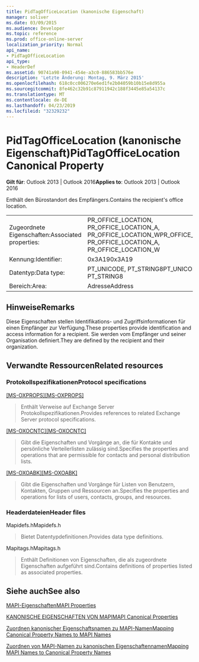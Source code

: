 ```yaml
---
title: PidTagOfficeLocation (kanonische Eigenschaft)
manager: soliver
ms.date: 03/09/2015
ms.audience: Developer
ms.topic: reference
ms.prod: office-online-server
localization_priority: Normal
api_name:
- PidTagOfficeLocation
api_type:
- HeaderDef
ms.assetid: 90741a98-0941-454e-a3c0-886583bb576e
description: 'Letzte Änderung: Montag, 9. März 2015'
ms.openlocfilehash: 618c0cc006270e6ed1fe2b04059b10b15e8d955a
ms.sourcegitcommit: 8fe462c32b91c87911942c188f3445e85a54137c
ms.translationtype: MT
ms.contentlocale: de-DE
ms.lasthandoff: 04/23/2019
ms.locfileid: "32329232"
---
```

# <a name="pidtagofficelocation-canonical-property"></a><span data-ttu-id="a6961-103">PidTagOfficeLocation (kanonische Eigenschaft)</span><span class="sxs-lookup"><span data-stu-id="a6961-103">PidTagOfficeLocation Canonical Property</span></span>

  
  
<span data-ttu-id="a6961-104">**Gilt für**: Outlook 2013 | Outlook 2016</span><span class="sxs-lookup"><span data-stu-id="a6961-104">**Applies to**: Outlook 2013 | Outlook 2016</span></span> 
  
<span data-ttu-id="a6961-105">Enthält den Bürostandort des Empfängers.</span><span class="sxs-lookup"><span data-stu-id="a6961-105">Contains the recipient's office location.</span></span>
  
|||
|:-----|:-----|
|<span data-ttu-id="a6961-106">Zugeordnete Eigenschaften:</span><span class="sxs-lookup"><span data-stu-id="a6961-106">Associated properties:</span></span>  <br/> |<span data-ttu-id="a6961-107">PR_OFFICE_LOCATION, PR_OFFICE_LOCATION_A, PR_OFFICE_LOCATION_W</span><span class="sxs-lookup"><span data-stu-id="a6961-107">PR_OFFICE_LOCATION, PR_OFFICE_LOCATION_A, PR_OFFICE_LOCATION_W</span></span>  <br/> |
|<span data-ttu-id="a6961-108">Kennung:</span><span class="sxs-lookup"><span data-stu-id="a6961-108">Identifier:</span></span>  <br/> |<span data-ttu-id="a6961-109">0x3A19</span><span class="sxs-lookup"><span data-stu-id="a6961-109">0x3A19</span></span>  <br/> |
|<span data-ttu-id="a6961-110">Datentyp:</span><span class="sxs-lookup"><span data-stu-id="a6961-110">Data type:</span></span>  <br/> |<span data-ttu-id="a6961-111">PT_UNICODE, PT_STRING8</span><span class="sxs-lookup"><span data-stu-id="a6961-111">PT_UNICODE, PT_STRING8</span></span>  <br/> |
|<span data-ttu-id="a6961-112">Bereich:</span><span class="sxs-lookup"><span data-stu-id="a6961-112">Area:</span></span>  <br/> |<span data-ttu-id="a6961-113">Adresse</span><span class="sxs-lookup"><span data-stu-id="a6961-113">Address</span></span>  <br/> |
   
## <a name="remarks"></a><span data-ttu-id="a6961-114">Hinweise</span><span class="sxs-lookup"><span data-stu-id="a6961-114">Remarks</span></span>

<span data-ttu-id="a6961-115">Diese Eigenschaften stellen Identifikations- und Zugriffsinformationen für einen Empfänger zur Verfügung.</span><span class="sxs-lookup"><span data-stu-id="a6961-115">These properties provide identification and access information for a recipient.</span></span> <span data-ttu-id="a6961-116">Sie werden vom Empfänger und seiner Organisation definiert.</span><span class="sxs-lookup"><span data-stu-id="a6961-116">They are defined by the recipient and their organization.</span></span> 
  
## <a name="related-resources"></a><span data-ttu-id="a6961-117">Verwandte Ressourcen</span><span class="sxs-lookup"><span data-stu-id="a6961-117">Related resources</span></span>

### <a name="protocol-specifications"></a><span data-ttu-id="a6961-118">Protokollspezifikationen</span><span class="sxs-lookup"><span data-stu-id="a6961-118">Protocol specifications</span></span>

<span data-ttu-id="a6961-119">[[MS-OXPROPS]](https://msdn.microsoft.com/library/f6ab1613-aefe-447d-a49c-18217230b148%28Office.15%29.aspx)</span><span class="sxs-lookup"><span data-stu-id="a6961-119">[[MS-OXPROPS]](https://msdn.microsoft.com/library/f6ab1613-aefe-447d-a49c-18217230b148%28Office.15%29.aspx)</span></span>
  
> <span data-ttu-id="a6961-120">Enthält Verweise auf Exchange Server Protokollspezifikationen.</span><span class="sxs-lookup"><span data-stu-id="a6961-120">Provides references to related Exchange Server protocol specifications.</span></span>
    
<span data-ttu-id="a6961-121">[[MS-OXOCNTC]](https://msdn.microsoft.com/library/9b636532-9150-4836-9635-9c9b756c9ccf%28Office.15%29.aspx)</span><span class="sxs-lookup"><span data-stu-id="a6961-121">[[MS-OXOCNTC]](https://msdn.microsoft.com/library/9b636532-9150-4836-9635-9c9b756c9ccf%28Office.15%29.aspx)</span></span>
  
> <span data-ttu-id="a6961-122">Gibt die Eigenschaften und Vorgänge an, die für Kontakte und persönliche Verteilerlisten zulässig sind.</span><span class="sxs-lookup"><span data-stu-id="a6961-122">Specifies the properties and operations that are permissible for contacts and personal distribution lists.</span></span>
    
<span data-ttu-id="a6961-123">[[MS-OXOABK]](https://msdn.microsoft.com/library/f4cf9b4c-9232-4506-9e71-2270de217614%28Office.15%29.aspx)</span><span class="sxs-lookup"><span data-stu-id="a6961-123">[[MS-OXOABK]](https://msdn.microsoft.com/library/f4cf9b4c-9232-4506-9e71-2270de217614%28Office.15%29.aspx)</span></span>
  
> <span data-ttu-id="a6961-124">Gibt die Eigenschaften und Vorgänge für Listen von Benutzern, Kontakten, Gruppen und Ressourcen an.</span><span class="sxs-lookup"><span data-stu-id="a6961-124">Specifies the properties and operations for lists of users, contacts, groups, and resources.</span></span>
    
### <a name="header-files"></a><span data-ttu-id="a6961-125">Headerdateien</span><span class="sxs-lookup"><span data-stu-id="a6961-125">Header files</span></span>

<span data-ttu-id="a6961-126">Mapidefs.h</span><span class="sxs-lookup"><span data-stu-id="a6961-126">Mapidefs.h</span></span>
  
> <span data-ttu-id="a6961-127">Bietet Datentypdefinitionen.</span><span class="sxs-lookup"><span data-stu-id="a6961-127">Provides data type definitions.</span></span>
    
<span data-ttu-id="a6961-128">Mapitags.h</span><span class="sxs-lookup"><span data-stu-id="a6961-128">Mapitags.h</span></span>
  
> <span data-ttu-id="a6961-129">Enthält Definitionen von Eigenschaften, die als zugeordnete Eigenschaften aufgeführt sind.</span><span class="sxs-lookup"><span data-stu-id="a6961-129">Contains definitions of properties listed as associated properties.</span></span>
    
## <a name="see-also"></a><span data-ttu-id="a6961-130">Siehe auch</span><span class="sxs-lookup"><span data-stu-id="a6961-130">See also</span></span>



[<span data-ttu-id="a6961-131">MAPI-Eigenschaften</span><span class="sxs-lookup"><span data-stu-id="a6961-131">MAPI Properties</span></span>](mapi-properties.md)
  
[<span data-ttu-id="a6961-132">KANONISCHE EIGENSCHAFTEN VON MAPI</span><span class="sxs-lookup"><span data-stu-id="a6961-132">MAPI Canonical Properties</span></span>](mapi-canonical-properties.md)
  
[<span data-ttu-id="a6961-133">Zuordnen kanonischer Eigenschaftsnamen zu MAPI-Namen</span><span class="sxs-lookup"><span data-stu-id="a6961-133">Mapping Canonical Property Names to MAPI Names</span></span>](mapping-canonical-property-names-to-mapi-names.md)
  
[<span data-ttu-id="a6961-134">Zuordnen von MAPI-Namen zu kanonischen Eigenschaftennamen</span><span class="sxs-lookup"><span data-stu-id="a6961-134">Mapping MAPI Names to Canonical Property Names</span></span>](mapping-mapi-names-to-canonical-property-names.md)

